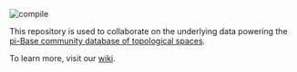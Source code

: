 ![compile](https://github.com/pi-base/data/workflows/compile/badge.svg)

This repository is used to collaborate on the underlying data powering the
[pi-Base community database of topological spaces](https://topology.pi-base.org).

To learn more, visit our [wiki](https://github.com/pi-base/data/wiki).
